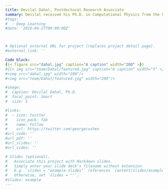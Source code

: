 ```yaml
---
title: Devilal Dahal, Postdoctoral Research Associate
summary: Devilal received his Ph.D. in Computational Physics from the University of Southern Mississippi under the supervision of Professor Parthapratim Biswas. Devilal project currently focuses on the mechanics of the nucleus.
#tags:
#  - Deep Learning
#date: '2016-04-27T00:00:00Z'



# Optional external URL for project (replaces project detail page).
#external_link: ''

Code block: 
{{< figure src="dahal.jpg" caption="A caption" width="200" >}}
#{{< img src="team/Dahal/featured.jpg" caption="A caption" width="5" >}}
#<img src="dahal.jpg" width="200"/>
#<img src="team/Dahal/featured.jpg" width="200"/>

#image: 
#  caption: Devilal Dahal, Ph.D.
#  focal_point: Smart
#  size: 5

#links:
#  - icon: twitter
#    icon_pack: fab
#    name: Follow
#    url: https://twitter.com/georgecushen
#url_code: ''
#url_pdf: ''
#url_slides: ''
#url_video: ''

# Slides (optional).
#   Associate this project with Markdown slides.
#   Simply enter your slide deck's filename without extension.
#   E.g. `slides = "example-slides"` references `content/slides/example-slides.md`.
#   Otherwise, set `slides = ""`.
#slides: example
---
```


